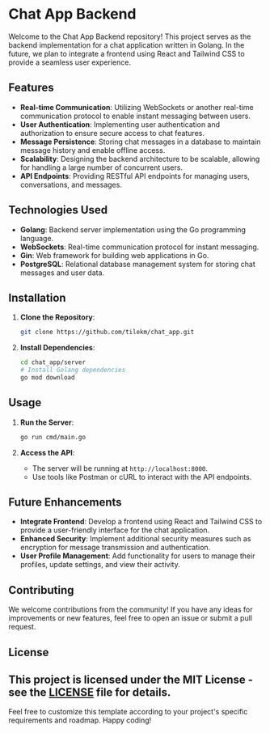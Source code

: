 # Chat App Backend

Welcome to the Chat App Backend repository! This project serves as the backend implementation for a chat application written in Golang. In the future, we plan to integrate a frontend using React and Tailwind CSS to provide a seamless user experience.

## Features

- **Real-time Communication**: Utilizing WebSockets or another real-time communication protocol to enable instant messaging between users.
- **User Authentication**: Implementing user authentication and authorization to ensure secure access to chat features.
- **Message Persistence**: Storing chat messages in a database to maintain message history and enable offline access.
- **Scalability**: Designing the backend architecture to be scalable, allowing for handling a large number of concurrent users.
- **API Endpoints**: Providing RESTful API endpoints for managing users, conversations, and messages.

## Technologies Used

- **Golang**: Backend server implementation using the Go programming language.
- **WebSockets**: Real-time communication protocol for instant messaging.
- **Gin**: Web framework for building web applications in Go.
- **PostgreSQL**: Relational database management system for storing chat messages and user data.


## Installation

1. **Clone the Repository**: 
    ```bash
    git clone https://github.com/tilekm/chat_app.git
    ```

2. **Install Dependencies**: 
    ```bash
    cd chat_app/server
    # Install Golang dependencies
    go mod download
    ```

## Usage

1. **Run the Server**: 
    ```bash
    go run cmd/main.go
    ```

2. **Access the API**: 
    - The server will be running at `http://localhost:8000`.
    - Use tools like Postman or cURL to interact with the API endpoints.

## Future Enhancements

- **Integrate Frontend**: Develop a frontend using React and Tailwind CSS to provide a user-friendly interface for the chat application.
- **Enhanced Security**: Implement additional security measures such as encryption for message transmission and authentication.
- **User Profile Management**: Add functionality for users to manage their profiles, update settings, and view their activity.

## Contributing

We welcome contributions from the community! If you have any ideas for improvements or new features, feel free to open an issue or submit a pull request.

## License

This project is licensed under the MIT License - see the [LICENSE](LICENSE) file for details.
---

Feel free to customize this template according to your project's specific requirements and roadmap. Happy coding!
